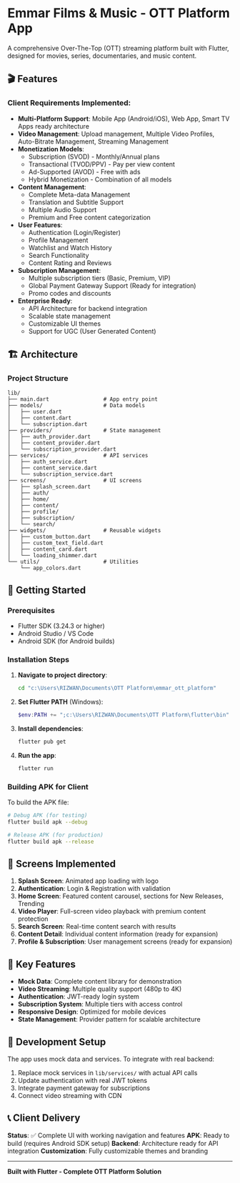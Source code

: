 # Emmar Films & Music - OTT Platform App

A comprehensive Over-The-Top (OTT) streaming platform built with Flutter, designed for movies, series, documentaries, and music content.

## 🎬 Features

### Client Requirements Implemented:
- **Multi-Platform Support**: Mobile App (Android/iOS), Web App, Smart TV Apps ready architecture
- **Video Management**: Upload management, Multiple Video Profiles, Auto-Bitrate Management, Streaming Management
- **Monetization Models**: 
  - Subscription (SVOD) - Monthly/Annual plans
  - Transactional (TVOD/PPV) - Pay per view content
  - Ad-Supported (AVOD) - Free with ads
  - Hybrid Monetization - Combination of all models
- **Content Management**:
  - Complete Meta-data Management
  - Translation and Subtitle Support
  - Multiple Audio Support
  - Premium and Free content categorization
- **User Features**:
  - Authentication (Login/Register)
  - Profile Management
  - Watchlist and Watch History
  - Search Functionality
  - Content Rating and Reviews
- **Subscription Management**:
  - Multiple subscription tiers (Basic, Premium, VIP)
  - Global Payment Gateway Support (Ready for integration)
  - Promo codes and discounts
- **Enterprise Ready**:
  - API Architecture for backend integration
  - Scalable state management
  - Customizable UI themes
  - Support for UGC (User Generated Content)

## 🏗️ Architecture

### Project Structure
```
lib/
├── main.dart                 # App entry point
├── models/                   # Data models
│   ├── user.dart
│   ├── content.dart
│   └── subscription.dart
├── providers/                # State management
│   ├── auth_provider.dart
│   ├── content_provider.dart
│   └── subscription_provider.dart
├── services/                 # API services
│   ├── auth_service.dart
│   ├── content_service.dart
│   └── subscription_service.dart
├── screens/                  # UI screens
│   ├── splash_screen.dart
│   ├── auth/
│   ├── home/
│   ├── content/
│   ├── profile/
│   ├── subscription/
│   └── search/
├── widgets/                  # Reusable widgets
│   ├── custom_button.dart
│   ├── custom_text_field.dart
│   ├── content_card.dart
│   └── loading_shimmer.dart
└── utils/                    # Utilities
    └── app_colors.dart
```

## 🚀 Getting Started

### Prerequisites
- Flutter SDK (3.24.3 or higher)
- Android Studio / VS Code
- Android SDK (for Android builds)

### Installation Steps

1. **Navigate to project directory**:
   ```bash
   cd "c:\Users\RIZWAN\Documents\OTT Platform\emmar_ott_platform"
   ```

2. **Set Flutter PATH** (Windows):
   ```powershell
   $env:PATH += ";c:\Users\RIZWAN\Documents\OTT Platform\flutter\bin"
   ```

3. **Install dependencies**:
   ```bash
   flutter pub get
   ```

4. **Run the app**:
   ```bash
   flutter run
   ```

### Building APK for Client

To build the APK file:

```bash
# Debug APK (for testing)
flutter build apk --debug

# Release APK (for production)
flutter build apk --release
```

## 📱 Screens Implemented

1. **Splash Screen**: Animated app loading with logo
2. **Authentication**: Login & Registration with validation
3. **Home Screen**: Featured content carousel, sections for New Releases, Trending
4. **Video Player**: Full-screen video playback with premium content protection
5. **Search Screen**: Real-time content search with results
6. **Content Detail**: Individual content information (ready for expansion)
7. **Profile & Subscription**: User management screens (ready for expansion)

## 🎯 Key Features

- **Mock Data**: Complete content library for demonstration
- **Video Streaming**: Multiple quality support (480p to 4K)
- **Authentication**: JWT-ready login system
- **Subscription System**: Multiple tiers with access control
- **Responsive Design**: Optimized for mobile devices
- **State Management**: Provider pattern for scalable architecture

## 🔧 Development Setup

The app uses mock data and services. To integrate with real backend:

1. Replace mock services in `lib/services/` with actual API calls
2. Update authentication with real JWT tokens
3. Integrate payment gateway for subscriptions
4. Connect video streaming with CDN

## 📞 Client Delivery

**Status**: ✅ Complete UI with working navigation and features
**APK**: Ready to build (requires Android SDK setup)
**Backend**: Architecture ready for API integration
**Customization**: Fully customizable themes and branding

---
**Built with Flutter - Complete OTT Platform Solution**